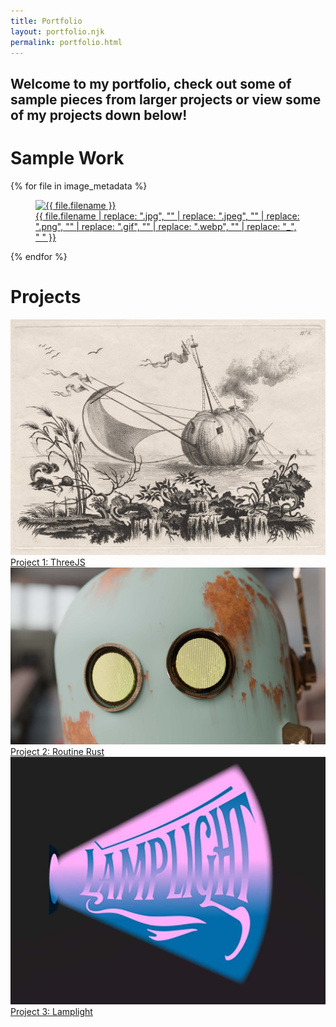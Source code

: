```yaml
---
title: Portfolio
layout: portfolio.njk
permalink: portfolio.html
---
```


## Welcome to my portfolio, check out some of sample pieces from larger projects or view some of my projects down below!

# Sample Work

<div class="gallery">
  {% for file in image_metadata %}
  <figure>
    <!-- Link to the file's path for the lightbox -->
    <a href="{{ file.filepath }}" class="lightbox">
      <!-- Use the file path for the image source -->
      <img src="{{ file.filepath }}" alt="{{ file.filename }}">
      <figcaption>
        <!-- Clean up the filename to make a user-friendly caption -->
        {{ file.filename 
            | replace: ".jpg", "" 
            | replace: ".jpeg", "" 
            | replace: ".png", "" 
            | replace: ".gif", "" 
            | replace: ".webp", "" 
            | replace: "_", " " 
        }}
      </figcaption>
    </a>
  </figure>
  {% endfor %}
</div>

# Projects

<div class="projects">
  <div class="project">
    <a href="/threejs/">
      <img src="/images/project1-cover.jpg" alt="ThreeJS Project Cover">
      <span>Project 1: ThreeJS</span>
    </a>
  </div>
  <div class="project">
    <a href="/rust-routine/">
      <img src="/images/project2-cover.jpg" alt="Routine Rust Project Cover">
      <span>Project 2: Routine Rust</span>
    </a>
  </div>
  <div class="project">
    <a href="/lamplight/">
      <img src="/images/project3-cover.jpg" alt="Lamplight Project Cover">
      <span>Project 3: Lamplight</span>
    </a>
  </div>
</div>
